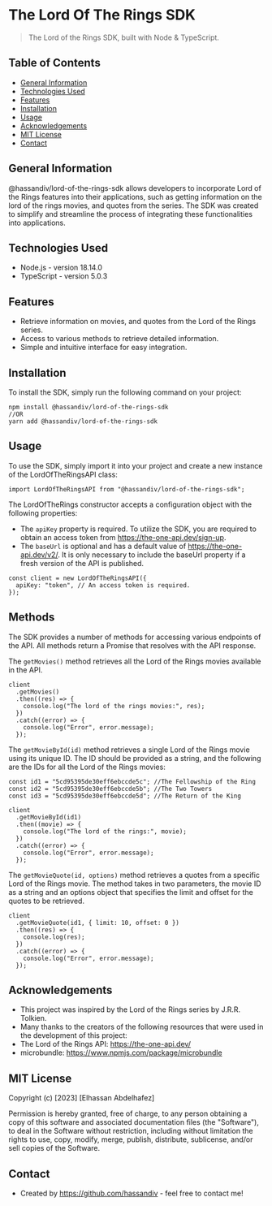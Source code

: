 # The Lord Of The Rings SDK

> The Lord of the Rings SDK, built with Node &amp; TypeScript.

## Table of Contents

- [General Information](#general-information)
- [Technologies Used](#technologies-used)
- [Features](#features)
- [Installation](#installation)
- [Usage](#usage)
- [Acknowledgements](#acknowledgements)
- [MIT License](#mit-License)
- [Contact](#contact)

## General Information

@hassandiv/lord-of-the-rings-sdk allows developers to incorporate Lord of the Rings features into their applications, such as getting information on the lord of the rings movies, and quotes from the series. The SDK was created to simplify and streamline the process of integrating these functionalities into applications.

## Technologies Used

- Node.js - version 18.14.0
- TypeScript - version 5.0.3

## Features

- Retrieve information on movies, and quotes from the Lord of the Rings series.
- Access to various methods to retrieve detailed information.
- Simple and intuitive interface for easy integration.

## Installation

To install the SDK, simply run the following command on your project:

```
npm install @hassandiv/lord-of-the-rings-sdk
//OR
yarn add @hassandiv/lord-of-the-rings-sdk
```

## Usage

To use the SDK, simply import it into your project and create a new instance of the LordOfTheRingsAPI class:

```
import LordOfTheRingsAPI from "@hassandiv/lord-of-the-rings-sdk";
```

The LordOfTheRings constructor accepts a configuration object with the following properties:

- The `apiKey` property is required. To utilize the SDK, you are required to obtain an access token from https://the-one-api.dev/sign-up.
- The `baseUrl` is optional and has a default value of https://the-one-api.dev/v2/. It is only necessary to include the baseUrl property if a fresh version of the API is published.

```
const client = new LordOfTheRingsAPI({
  apiKey: "token", // An access token is required.
});
```

## Methods

The SDK provides a number of methods for accessing various endpoints of the API. All methods return a Promise that resolves with the API response.

The `getMovies()` method retrieves all the Lord of the Rings movies available in the API.

```
client
  .getMovies()
  .then((res) => {
    console.log("The lord of the rings movies:", res);
  })
  .catch((error) => {
    console.log("Error", error.message);
  });
```

The `getMovieById(id)` method retrieves a single Lord of the Rings movie using its unique ID. The ID should be provided as a string, and the following are the IDs for all the Lord of the Rings movies:

```
const id1 = "5cd95395de30eff6ebccde5c"; //The Fellowship of the Ring
const id2 = "5cd95395de30eff6ebccde5b"; //The Two Towers
const id3 = "5cd95395de30eff6ebccde5d"; //The Return of the King

client
  .getMovieById(id1)
  .then((movie) => {
    console.log("The lord of the rings:", movie);
  })
  .catch((error) => {
    console.log("Error", error.message);
  });
```

The `getMovieQuote(id, options)` method retrieves a quotes from a specific Lord of the Rings movie. The method takes in two parameters, the movie ID as a string and an options object that specifies the limit and offset for the quotes to be retrieved.

```
client
  .getMovieQuote(id1, { limit: 10, offset: 0 })
  .then((res) => {
    console.log(res);
  })
  .catch((error) => {
    console.log("Error", error.message);
  });
```

## Acknowledgements

- This project was inspired by the Lord of the Rings series by J.R.R. Tolkien.
- Many thanks to the creators of the following resources that were used in the development of this project:
- The Lord of the Rings API: https://the-one-api.dev/
- microbundle: https://www.npmjs.com/package/microbundle

## MIT License

Copyright (c) [2023] [Elhassan Abdelhafez]

Permission is hereby granted, free of charge, to any person obtaining a copy
of this software and associated documentation files (the "Software"), to deal
in the Software without restriction, including without limitation the rights
to use, copy, modify, merge, publish, distribute, sublicense, and/or sell
copies of the Software.

## Contact

- Created by https://github.com/hassandiv - feel free to contact me!
